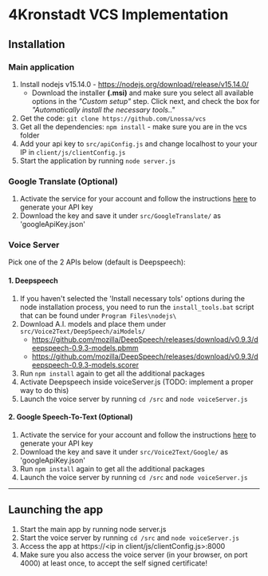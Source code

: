 # 4Kronstadt VCS Implementation

## Installation


### Main application

 1. Install nodejs v15.14.0 - https://nodejs.org/download/release/v15.14.0/ 
    * Download the installer **(.msi)** and make sure you select all available options in the *"Custom setup"* step. Click next, and check the box for *"Automatically install the necessary tools.."*
 2. Get the code: `git clone https://github.com/Lnossa/vcs`  
 3. Get all the dependencies: `npm install` - make sure you are in the vcs folder
 4. Add your api key to `src/apiConfig.js` and change localhost to your your IP in `client/js/clientConfig.js`
 5. Start the application by running `node server.js`
 

### Google Translate (Optional)

 1. Activate the service for your account and follow the instructions [here](https://cloud.google.com/docs/authentication/api-keys#creating_an_api_key) to generate your API key
 2. Download the key and save it under `src/GoogleTranslate/` as 'googleApiKey.json'


### Voice Server

Pick one of the 2 APIs below (default is Deepspeech):

#### 1. Deepspeech

 1. If you haven't selected the 'Install necessary tols' options during the node installation process, you need to run the `install_tools.bat` script that can be found under `Program Files\nodejs\`
 2. Download A.I. models and place them under `src/Voice2Text/DeepSpeech/aiModels/`  
     * https://github.com/mozilla/DeepSpeech/releases/download/v0.9.3/deepspeech-0.9.3-models.pbmm
     * https://github.com/mozilla/DeepSpeech/releases/download/v0.9.3/deepspeech-0.9.3-models.scorer
 3. Run `npm install` again to get all the additional packages
 4. Activate Deepspeech inside voiceServer.js (TODO: implement a proper way to do this) 
 5. Launch the voice server by running `cd /src` and `node voiceServer.js`


#### 2. Google Speech-To-Text (Optional)

 1. Activate the service for your account and follow the instructions [here](https://cloud.google.com/docs/authentication/api-keys#creating_an_api_key) to generate your API key
 2. Download the key and save it under `src/Voice2Text/Google/` as 'googleApiKey.json'
 3. Run `npm install` again to get all the additional packages
 4. Launch the voice server by running `cd /src` and `node voiceServer.js`

---

## Launching the app

 1. Start the main app by running node server.js
 2. Start the voice server by running `cd /src` and `node voiceServer.js`
 3. Access the app at https://<ip in client/js/clientConfig.js>:8000
 4. Make sure you also access the voice server (in your browser, on port 4000) at least once, to accept the self signed certificate!